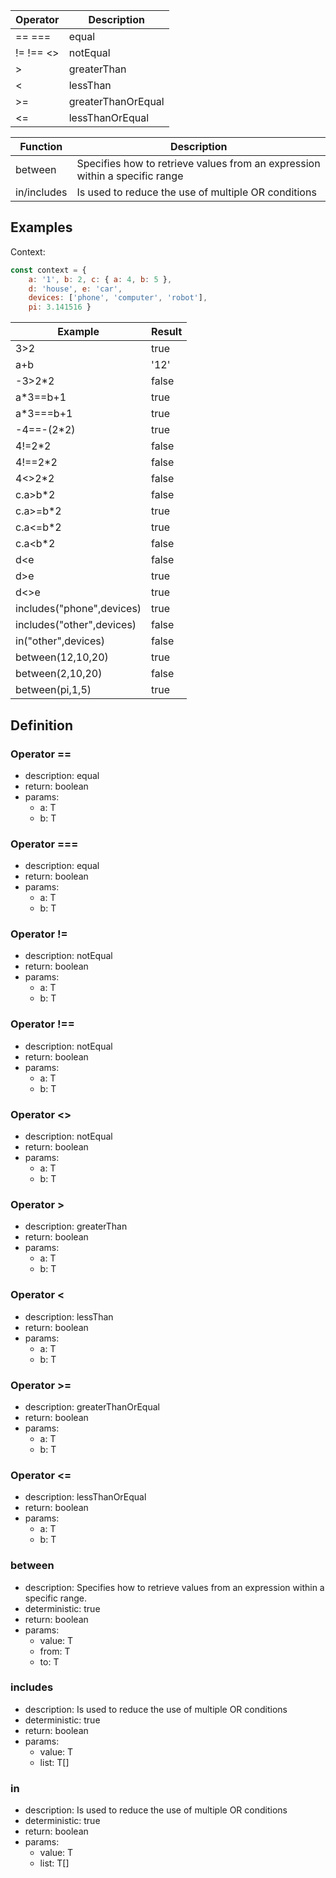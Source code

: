 |Operator    		|Description        |
|---------------|-------------------|
|==  ===			 	|equal							|
|!=  !== <> 		|notEqual						|
|>							|greaterThan				|
|<							|lessThan						|
|>=							|greaterThanOrEqual	|
|<=							|lessThanOrEqual		|

|Function 		|Description                                   																|
|-------------|-----------------------------------------------------------------------------|
|between			|Specifies how to retrieve values from an expression within a specific range	|
|in/includes	|Is used to reduce the use of multiple OR conditions													|

## Examples

Context:

```js
const context = { 
	a: '1', b: 2, c: { a: 4, b: 5 }, 
	d: 'house', e: 'car',
	devices: ['phone', 'computer', 'robot'],
	pi: 3.141516 }	
```

| Example         						| Result 			|
|-----------------------------|-------------|
|3>2													|true					|
|a+b													|'12'					|
|-3>2*2												|false				|
|a*3==b+1											|true					|
|a*3===b+1										|true					|
|-4==-(2*2)										|true					|
|4!=2*2												|false				|
|4!==2*2											|false				|
|4<>2*2												|false				|
|c.a>b*2											|false				|
|c.a>=b*2											|true					|
|c.a<=b*2											|true					|
|c.a<b*2											|false				|
|d<e													|false				|
|d>e													|true					|
|d<>e													|true					|
|includes("phone",devices)		|true					|
|includes("other",devices)		|false				|
|in("other",devices)					|false				|
|between(12,10,20)						|true					|
|between(2,10,20)							|false				|
|between(pi,1,5)							|true					|

## Definition

### Operator ==

- description: equal
- return: boolean
- params:
	- a: T
	- b: T

### Operator ===

- description: equal
- return: boolean
- params:
	- a: T
	- b: T

### Operator !=

- description: notEqual
- return: boolean
- params:
	- a: T
	- b: T

### Operator !==

- description: notEqual
- return: boolean
- params:
	- a: T
	- b: T

### Operator <>

- description: notEqual
- return: boolean
- params:
	- a: T
	- b: T

### Operator >

- description: greaterThan
- return: boolean
- params:
	- a: T
	- b: T

### Operator <

- description: lessThan
- return: boolean
- params:
	- a: T
	- b: T

### Operator >=

- description: greaterThanOrEqual
- return: boolean
- params:
	- a: T
	- b: T

### Operator <=

- description: lessThanOrEqual
- return: boolean
- params:
	- a: T
	- b: T


### between

- description: Specifies how to retrieve values from an expression within a specific range.
- deterministic: true
- return: boolean
- params:
	- value: T
	- from: T
	- to: T

### includes

- description: Is used to reduce the use of multiple OR conditions
- deterministic: true
- return: boolean
- params:
	- value: T
	- list: T[]

### in

- description: Is used to reduce the use of multiple OR conditions
- deterministic: true
- return: boolean
- params:
	- value: T
	- list: T[]

